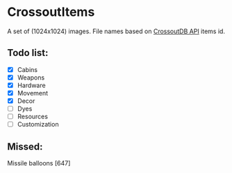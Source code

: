# CrossoutItems
A set of (1024x1024) images. File names based on [CrossoutDB API](https://github.com/Zicore/CrossoutMarket#crossoutdb-api) items id.


## Todo list:
 - [x] Cabins
 - [x] Weapons
 - [x] Hardware
 - [x] Movement
 - [x] Decor
 - [ ] Dyes
 - [ ] Resources
 - [ ] Customization

 ## Missed:
 Missile balloons [647]
